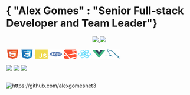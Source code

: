 # { "Alex Gomes" : "Senior Full-stack Developer and Team Leader"}
<div align="center">
  <a href="https://github.com/alexgomesnet3">
  <img height="180em" src="https://github-readme-stats.vercel.app/api?username=alexgomesnet3&show_icons=true&theme=highcontrast&include_all_commits=true&count_private=true"/>
  <img height="180em" src="https://github-readme-stats.vercel.app/api/top-langs/?username=alexgomesnet3&layout=compact&langs_count=10&theme=highcontrast"/>
</div>
<div style="display: inline_block"><br>
  <img align="center" alt="Alex-HTML" height="25" width="35" src="https://raw.githubusercontent.com/devicons/devicon/master/icons/html5/html5-original.svg">
  <img align="center" alt="Alex-CSS" height="25" width="35" src="https://raw.githubusercontent.com/devicons/devicon/master/icons/css3/css3-original.svg">
  <img align="center" alt="Alex-Js" height="25" width="35" src="https://raw.githubusercontent.com/devicons/devicon/master/icons/javascript/javascript-plain.svg">
  <img align="center" alt="Alex-PHP" height="25" width="35" src="https://raw.githubusercontent.com/devicons/devicon/master/icons/php/php-plain.svg">
  <img align="center" alt="Alex-Lara" height="25" width="35" src="https://raw.githubusercontent.com/devicons/devicon/master/icons/laravel/laravel-plain.svg">
  <img align="center" alt="Alex-React" height="25" width="35" src="https://raw.githubusercontent.com/devicons/devicon/master/icons/react/react-original.svg">
  <img align="center" alt="Alex-Vue" height="25" width="35" src="https://raw.githubusercontent.com/devicons/devicon/master/icons/vuejs/vuejs-original.svg">
  <img align="center" alt="Alex-MySQL" height="25" width="35" src="https://raw.githubusercontent.com/devicons/devicon/master/icons/mysql/mysql-original.svg">
</div>
</br>
<div> 
  <a href="https://www.linkedin.com/in/alex-gomes-net3" target="_blank"><img src="https://img.shields.io/badge/-LinkedIn-%230077B5?style=for-the-badge&logo=linkedin&logoColor=white" target="_blank"></a> 
  <a href="https://instagram.com/alexgomesnet3" target="_blank"><img src="https://img.shields.io/badge/-Instagram-%23E4405F?style=for-the-badge&logo=instagram&logoColor=white" target="_blank"></a>
  <a href = "mailto:alex.gomes.net3@gmail.com"><img src="https://img.shields.io/badge/-Gmail-%23333?style=for-the-badge&logo=gmail&logoColor=white" target="[Linkedin](https://www.linkedin.com/in/alex-gomes-net3/)"></a>
</div>
  
##
  
  <div>
    <img src="https://komarev.com/ghpvc/?username=alexgomesnet3&style=flat-square&color=blue" alt="https://github.com/alexgomesnet3"/>
  </div>

